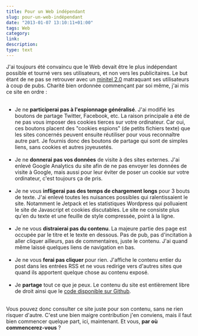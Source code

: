 ```yaml
---
title: Pour un Web indépendant
slug: pour-un-web-indépendant
date: "2013-01-07 13:10:11+01:00"
tags: Web
category: 
link: 
description: 
type: text
---
```


<p><p>J'ai toujours été convaincu que le Web devait être le plus indépendant possible et tourné vers ses utilisateurs, et non vers les publicitaires. Le but étant de ne pas se retrouver avec un <a href="http://www.fdn.fr/internet-libre-ou-minitel-2.html">minitel 2.0</a> matraquant ses utilisateurs à coup de pubs. Charité bien ordonnée commençant par soi même, j'ai mis ce site en ordre :</p></p>
<!-- TEASER_END -->
<p><ul><br /><li>Je ne <strong>participerai pas à l'espionnage généralisé</strong>. J'ai modifié les boutons de partage Twitter, Facebook, etc. La raison principale a été de ne pas vous imposer des cookies tierces sur votre ordinateur. Car oui, ces boutons placent des "cookies espions" (de petits fichiers texte) que les sites concernés peuvent ensuite réutiliser pour vous reconnaître autre part. Je fournis donc des boutons de partage qui sont de simples liens, sans cookies et autres joyeusetés.</li><br /><li>Je ne <strong>donnerai pas vos données</strong> de visite à des sites externes. J'ai enlevé Google Analytics du site afin de ne pas envoyer les données de visite à Google, mais aussi pour leur éviter de poser un cookie sur votre ordinateur, c'est toujours ça de pris.</li><br /><li>Je ne vous <strong>infligerai pas des temps de chargement longs</strong> pour 3 bouts de texte. J'ai enlevé toutes les nuisances possibles qui ralentissaient le site. Notamment le Jetpack et les statistiques Wordpress qui polluaient le site de Javascript et cookies discutables. Le site ne consiste plus qu'en du texte et une feuille de style compressée, point à la ligne.</li><br /><li>Je ne vous <strong>distraierai pas du contenu</strong>. La majeure partie des page est occupée par le titre et le texte en dessous. Pas de pub, pas d'incitation à aller cliquer ailleurs, pas de commentaires, juste le contenu. J'ai quand même laissé quelques liens de navigation en bas.</li><br /><li>Je ne vous <strong>ferai pas cliquer</strong> pour rien. J'affiche le contenu entier du post dans les entrées RSS et ne vous redirige vers d'autres sites que quand ils apportent quelque chose au contenu exposé.</li><br /><li>Je <strong>partage</strong> tout ce que je peux. Le contenu du site est entièrement libre de droit ainsi que le <a href="https://github.com/vjousse/wp-vjousse">code disponible sur Github</a>.</li><br /></ul></p>

<p><p>Vous pouvez donc consulter ce site juste pour son contenu, sans ne rien risquer d'autre. C'est une bien maigre contribution j'en conviens, mais il faut bien commencer quelque part, ici, maintenant. Et vous, <strong>par où commencerez-vous</strong> ?</p></p>
